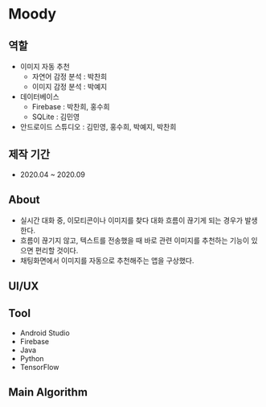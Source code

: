 # Moody
## 역할

- 이미지 자동 추천
  - 자연어 감정 분석 : 박찬희
  - 이미지 감정 분석 : 박예지
- 데이터베이스
  - Firebase : 박찬희, 홍수희
  - SQLite : 김민영
- 안드로이드 스튜디오 : 김민영, 홍수희, 박예지, 박찬희

## 제작 기간
- 2020.04 ~ 2020.09

## About
- 실시간 대화 중, 이모티콘이나 이미지를 찾다 대화 흐름이 끊기게 되는 경우가 발생한다.
- 흐름이 끊기지 않고, 텍스트를 전송했을 때 바로 관련 이미지를 추천하는 기능이 있으면 편리할 것이다.
- 채팅화면에서 이미지를 자동으로 추천해주는 앱을 구상했다.

## UI/UX


## Tool
- Android Studio
- Firebase
- Java
- Python
- TensorFlow

## Main Algorithm

